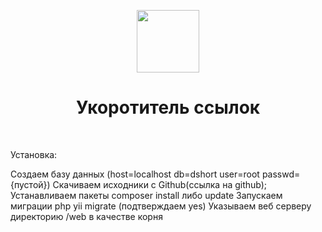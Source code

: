 <p align="center">
    <a href="https://github.com/yiisoft" target="_blank">
        <img src="https://avatars0.githubusercontent.com/u/993323" height="100px">
    </a>
    <h1 align="center">Укоротитель ссылок</h1>
    <br>
</p>

Установка:

Создаем базу данных (host=localhost db=dshort user=root passwd={пустой})
Скачиваем исходники с Github(ссылка на github);
Устанавливаем пакеты composer install либо update
Запускаем миграции php yii migrate (подтверждаем yes)
Указываем веб серверу директорию /web в качестве корня
